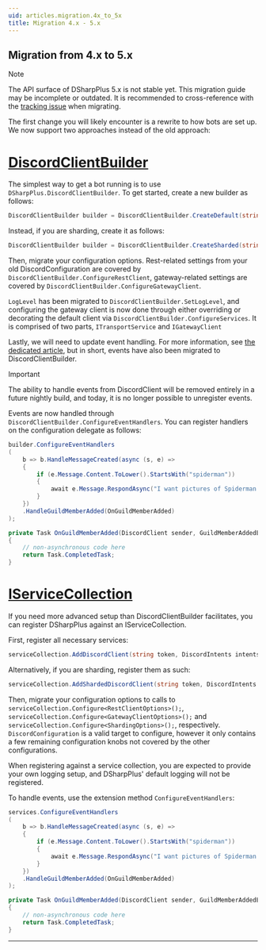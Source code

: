 ```yaml
---
uid: articles.migration.4x_to_5x
title: Migration 4.x - 5.x
---
```


## Migration from 4.x to 5.x

> [!NOTE]
> The API surface of DSharpPlus 5.x is not stable yet. This migration guide may be incomplete or outdated. It is recommended to cross-reference with the [tracking issue](https://github.com/DSharpPlus/DSharpPlus/issues/1585) when migrating.

The first change you will likely encounter is a rewrite to how bots are set up. We now support two approaches instead of the old approach:

# [DiscordClientBuilder](#tab/discordclientbuilder)

The simplest way to get a bot running is to use `DSharpPlus.DiscordClientBuilder`. To get started, create a new builder as follows: 

```cs
DiscordClientBuilder builder = DiscordClientBuilder.CreateDefault(string token, DiscordIntents intents);
```

Instead, if you are sharding, create it as follows:
```cs
DiscordClientBuilder builder = DiscordClientBuilder.CreateSharded(string token, DiscordIntents intents, uint? shardCount);
```

Then, migrate your configuration options. Rest-related settings from your old DiscordConfiguration are covered by `DiscordClientBuilder.ConfigureRestClient`, gateway-related settings are covered by `DiscordClientBuilder.ConfigureGatewayClient`.

`LogLevel` has been migrated to `DiscordClientBuilder.SetLogLevel`, and configuring the gateway client is now done through either overriding or decorating the default client via `DiscordClientBuilder.ConfigureServices`. It is comprised of two parts, `ITransportService` and `IGatewayClient`

Lastly, we will need to update event handling. For more information, see [the dedicated article](../beyond_basics/events), but in short, events have also been migrated to DiscordClientBuilder.

> [!IMPORTANT]
> The ability to handle events from DiscordClient will be removed entirely in a future nightly build, and today, it is no longer possible to unregister events.

Events are now handled through `DiscordClientBuilder.ConfigureEventHandlers`. You can register handlers on the configuration delegate as follows:

```cs
builder.ConfigureEventHandlers
(
    b => b.HandleMessageCreated(async (s, e) => 
    {
        if (e.Message.Content.ToLower().StartsWith("spiderman"))
        {
            await e.Message.RespondAsync("I want pictures of Spiderman!");
        }
    })
    .HandleGuildMemberAdded(OnGuildMemberAdded)
);

private Task OnGuildMemberAdded(DiscordClient sender, GuildMemberAddedEventArgs args)
{
    // non-asynchronous code here
    return Task.CompletedTask;
}
```

# [IServiceCollection](#tab/iservicecollection)

If you need more advanced setup than DiscordClientBuilder facilitates, you can register DSharpPlus against an IServiceCollection.

First, register all necessary services:

```cs
serviceCollection.AddDiscordClient(string token, DiscordIntents intents);
```

Alternatively, if you are sharding, register them as such:

```cs
serviceCollection.AddShardedDiscordClient(string token, DiscordIntents intents);
```

Then, migrate your configuration options to calls to `serviceCollection.Configure<RestClientOptions>();`, `serviceCollection.Configure<GatewayClientOptions>();` and `serviceCollection.Configure<ShardingOptions>();`, respectively. `DiscordConfiguration` is a valid target to configure, however it only contains a few remaining configuration knobs not covered by the other configurations.

When registering against a service collection, you are expected to provide your own logging setup, and DSharpPlus' default logging will not be registered.

To handle events, use the extension method `ConfigureEventHandlers`:

```cs
services.ConfigureEventHandlers
(
    b => b.HandleMessageCreated(async (s, e) => 
    {
        if (e.Message.Content.ToLower().StartsWith("spiderman"))
        {
            await e.Message.RespondAsync("I want pictures of Spiderman!");
        }
    })
    .HandleGuildMemberAdded(OnGuildMemberAdded)
);

private Task OnGuildMemberAdded(DiscordClient sender, GuildMemberAddedEventArgs args)
{
    // non-asynchronous code here
    return Task.CompletedTask;
}
```

---
